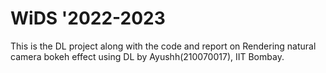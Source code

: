 # WiDS '2022-2023
This is the DL project along with the code and report on Rendering natural camera bokeh effect using DL by Ayushh(210070017), IIT Bombay.

